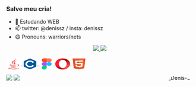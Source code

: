 ### Salve meu cria!

- 🌱 Estudando WEB
- 📫 twitter: @denissz / insta: denissz
- 😄 Pronouns: warriors/nets

<div align="center">
  <a href="https://github.com/odenissz">
  <img height="150em" src="https://github-readme-stats.vercel.app/api?username=odenissz&show_icons=true&theme=aura&include_all_commits=true&count_private=true"/>
  <img height="150em" src="https://github-readme-stats.vercel.app/api/top-langs/?username=odenissz&layout=compact&langs_count=7&theme=aura"/>
</div>
</div>
<div style="display: inline_block"><br>
  <img align="center" alt="Denis-Ja" height="30" width="40" src="https://raw.githubusercontent.com/devicons/devicon/master/icons/java/java-plain.svg">
  <img align="center" alt="Denis-C" height="30" width="40" src="https://raw.githubusercontent.com/devicons/devicon/master/icons/c/c-plain.svg">
  <img align="center" alt="Denis-Fi" height="30" width="40" src="https://raw.githubusercontent.com/devicons/devicon/master/icons/figma/figma-original.svg">
  <img align="center" alt="Denis-Op" height="30" width="40" src="https://raw.githubusercontent.com/devicons/devicon/master/icons/opera/opera-original.svg">
  <img align="center" alt="Denis-html5" height="30" width="40" src="https://raw.githubusercontent.com/devicons/devicon/master/icons/html5/html5-original.svg">
 
  <img align="right" alt="Denis-Sc" height="150" style="border-radius:50px;" 
       src=https://sportbuzz.uol.com.br/media/_versions/messi-decola-para-paris_widelg.png>
</div>
  
  <div> 
  <a href="https://instagram.com/odenissz" target="_blank"><img src="https://img.shields.io/badge/-Instagram-%23E4405F?style=for-the-badge&logo=instagram&logoColor=white" target="_blank"></a>
 <a href="https://twitter.com/odenissz" target="_blank"><img src="https://img.shields.io/badge/Twitter-1DA1F2?style=for-the-badge&logo=twitter&logoColor=white" target="_blank"></a> 
  
</div>
